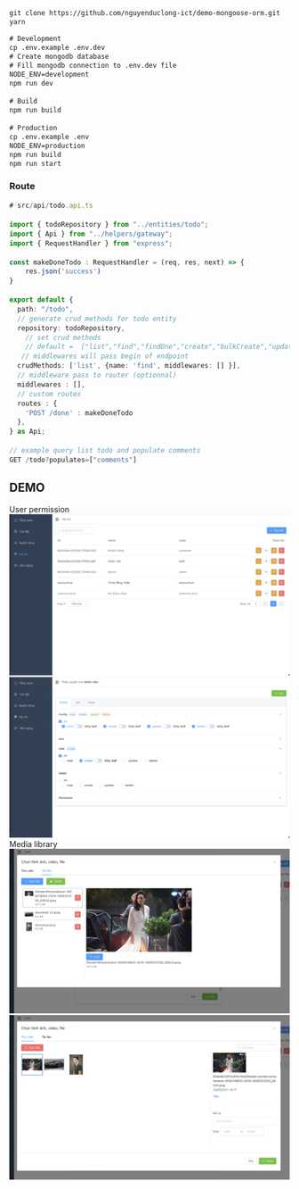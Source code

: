 ```
git clone https://github.com/nguyenduclong-ict/demo-mongoose-orm.git
yarn
```

```
# Development
cp .env.example .env.dev
# Create mongodb database
# Fill mongodb connection to .env.dev file
NODE_ENV=development
npm run dev

# Build
npm run build

# Production
cp .env.example .env
NODE_ENV=production
npm run build
npm run start
```

### Route

```typescript
# src/api/todo.api.ts

import { todoRepository } from "../entities/todo";
import { Api } from "../helpers/gateway";
import { RequestHandler } from "express";

const makeDoneTodo : RequestHandler = (req, res, next) => {
    res.json('success')
}

export default {
  path: "/todo",
  // generate crud methods for todo entity
  repository: todoRepository,
    // set crud methods
    // default =  ["list","find","findOne","create","bulkCreate","update","updateOne","delete","deleteOne",]
   // middlewares will pass begin of endpoint
  crudMethods: ['list', {name: 'find', middlewares: [] }],
  // middleware pass to router (optionnal)
  middlewares : [],
  // custom routes
  routes : {
    'POST /done' : makeDoneTodo
  },
} as Api;

// example query list todo and populate comments
GET /todo?populates=["comments"]

```

## DEMO

User permission
![mongoose-orm](https://raw.githubusercontent.com/nguyenduclong-ict/demo-mongoose-orm/master/docs/1.png)
![mongoose-orm](https://raw.githubusercontent.com/nguyenduclong-ict/demo-mongoose-orm/master/docs/2.png)
Media library
![mongoose-orm](https://raw.githubusercontent.com/nguyenduclong-ict/demo-mongoose-orm/master/docs/3.png)
![mongoose-orm](https://raw.githubusercontent.com/nguyenduclong-ict/demo-mongoose-orm/master/docs/4.png)
